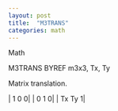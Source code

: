 ```yaml
---
layout: post
title:  "M3TRANS"
categories: math
---
```

Math

M3TRANS BYREF m3x3, Tx, Ty

Matrix translation.


|  1  0  0|
|  0  1  0|
| Tx Ty  1|


